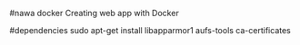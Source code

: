 #nawa docker
Creating web app with Docker

#dependencies
 sudo apt-get install libapparmor1 aufs-tools ca-certificates
